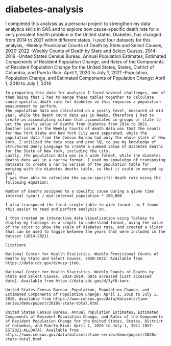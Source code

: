 # diabetes-analysis
I completed this analysis as a personal project to strengthen my data analytics skills in SAS and to explore how cause-specific death rate for a very prevalent health problem in the United states, Diabetes, has changed from 2014 to 2021 within different states.
I used four datasets for this analysis,
	-Weekly Provisional Counts of Death by State and Select Causes, 2020-2022
	-Weekly Counts of Death by State and Select Causes, 2014-2019
	-United States Census Bureau. Annual Population Estimates, Estimated Components of Resident Population Change, and Rates of the Components of Resident Population Change for the United States, States, District of Columbia, and Puerto Rico: April 1, 2020 to July 1, 2021
	-Population, Population Change, and Estimated Components of Population Change: April 1, 2010 to July 1, 2019

	In preparing this data for analysis I faced several challenges, one of them being that I had to merge these tables together to calculate cause-specific death rate for diabetes as this requires a population measurement to perform. 
	The population data was calculated on a yearly level, measured at mid year, while the death count data was in Weeks, therefore I had to create an accumulating column that accumulated in groups of state to get the yearly value of deaths from Diabetes from 2014 to 2021.
	Another issue in the Weekly Counts of death data was that the counts for New York State and New York City were seperated, while the population data from the Census Bureau had only the whole state of New York. I utiilzed the data step and proc SQL to use my knowledge of Structured Query Language to create a summed value of Diabetes deaths for the State of New York, including the city. 
	Lastly, the population data was in a wide format, while the diabetes deaths data was in a narrow format. I used my knowledge of transposing datasets to create a narrow version of the population table for merging with the diabetes deaths table, so that it could be merged by year.
	I was then able to calculate the cause-specific death rate using the following equation:

	Number of Deaths assigned to a specific cause during a given time interval (year) / mid-interval population * 100,000

	I also transposed the final single table to wide format, as I found this easier to read and perform analysis on.

	I then created an interactive data visualization using Tableau to display my findings in a simple to understand format, using the value of the color to show the scale of diabetes rate, and created a slider that can be used to toggle between the years that were included in the dataset (2014-2021).

	Citations

	National Center for Health Statistics. Weekly Provisional Counts of Deaths by State and Select Causes, 2020-2022. Available from https://data.cdc.gov/d/muzy-jte6.

	National Center for Health Statistics. Weekly Counts of Deaths by State and Select Causes, 2014-2019. Date accessed [Last accessed date]. Available from https://data.cdc.gov/d/3yf8-kanr.

	United States Census Bureau. Population, Population Change, and Estimated Components of Population Change: April 1, 2010 to July 1, 2019. Available from https://www.census.gov/data/datasets/time-series/demo/popest/2010s-state-total.html

	United States Census Bureau. Annual Population Estimates, Estimated Components of Resident Population Change, and Rates of the Components of Resident Population Change for the United States, States, District of Columbia, and Puerto Rico: April 1, 2020 to July 1, 2021 (NST-EST2021-ALLDATA). Available from https://www.census.gov/data/datasets/time-series/demo/popest/2020s-state-total.html
